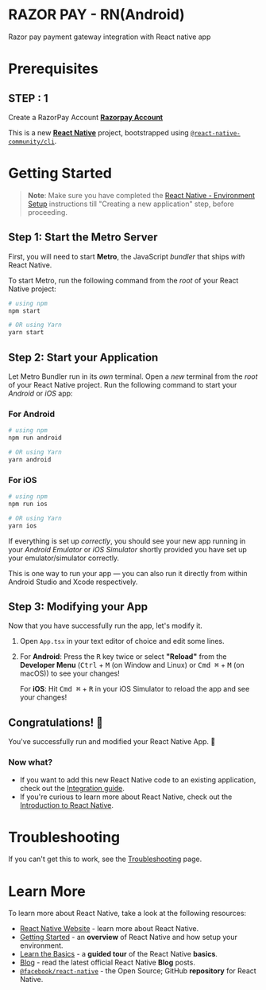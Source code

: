 # RAZOR PAY - RN(Android)

Razor pay payment gateway integration with React native app

# Prerequisites

## STEP : 1

Create a RazorPay Account [**Razorpay Account**](https://razorpay.com/?utm_source=google&utm_medium=cpc&utm_campaign=RPSME-RPPerf-GSearchBrand-Prospect-Dweb-Core&utm_adgroup=Core-Misspell-Exact&utm_content=RPSME-Brand-010223&utm_term=razorpay%20com&utm_gclid=Cj0KCQiA5rGuBhCnARIsAN11vgT_PPLWvGhiJNfCPfhjv-48ZegWOJ6KqUZLK6OYUofV2efjbQNk2HQaAu0pEALw_wcB&utm_campaignID=400139470&utm_adgroupID=143652420412&utm_adID=689518700857&utm_network=g&utm_device=c&utm_matchtype=e&utm_devicemodel=&utm_adposition=&utm_location=9298769&gad_source=1&gclid=Cj0KCQiA5rGuBhCnARIsAN11vgT_PPLWvGhiJNfCPfhjv-48ZegWOJ6KqUZLK6OYUofV2efjbQNk2HQaAu0pEALw_wcB)

This is a new [**React Native**](https://reactnative.dev) project, bootstrapped using [`@react-native-community/cli`](https://github.com/react-native-community/cli).

# Getting Started

> **Note**: Make sure you have completed the [React Native - Environment Setup](https://reactnative.dev/docs/environment-setup) instructions till "Creating a new application" step, before proceeding.

## Step 1: Start the Metro Server

First, you will need to start **Metro**, the JavaScript _bundler_ that ships _with_ React Native.

To start Metro, run the following command from the _root_ of your React Native project:

```bash
# using npm
npm start

# OR using Yarn
yarn start
```

## Step 2: Start your Application

Let Metro Bundler run in its _own_ terminal. Open a _new_ terminal from the _root_ of your React Native project. Run the following command to start your _Android_ or _iOS_ app:

### For Android

```bash
# using npm
npm run android

# OR using Yarn
yarn android
```

### For iOS

```bash
# using npm
npm run ios

# OR using Yarn
yarn ios
```

If everything is set up _correctly_, you should see your new app running in your _Android Emulator_ or _iOS Simulator_ shortly provided you have set up your emulator/simulator correctly.

This is one way to run your app — you can also run it directly from within Android Studio and Xcode respectively.

## Step 3: Modifying your App

Now that you have successfully run the app, let's modify it.

1. Open `App.tsx` in your text editor of choice and edit some lines.
2. For **Android**: Press the <kbd>R</kbd> key twice or select **"Reload"** from the **Developer Menu** (<kbd>Ctrl</kbd> + <kbd>M</kbd> (on Window and Linux) or <kbd>Cmd ⌘</kbd> + <kbd>M</kbd> (on macOS)) to see your changes!

   For **iOS**: Hit <kbd>Cmd ⌘</kbd> + <kbd>R</kbd> in your iOS Simulator to reload the app and see your changes!

## Congratulations! :tada:

You've successfully run and modified your React Native App. :partying_face:

### Now what?

- If you want to add this new React Native code to an existing application, check out the [Integration guide](https://reactnative.dev/docs/integration-with-existing-apps).
- If you're curious to learn more about React Native, check out the [Introduction to React Native](https://reactnative.dev/docs/getting-started).

# Troubleshooting

If you can't get this to work, see the [Troubleshooting](https://reactnative.dev/docs/troubleshooting) page.

# Learn More

To learn more about React Native, take a look at the following resources:

- [React Native Website](https://reactnative.dev) - learn more about React Native.
- [Getting Started](https://reactnative.dev/docs/environment-setup) - an **overview** of React Native and how setup your environment.
- [Learn the Basics](https://reactnative.dev/docs/getting-started) - a **guided tour** of the React Native **basics**.
- [Blog](https://reactnative.dev/blog) - read the latest official React Native **Blog** posts.
- [`@facebook/react-native`](https://github.com/facebook/react-native) - the Open Source; GitHub **repository** for React Native.
